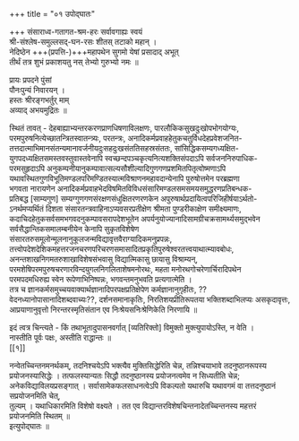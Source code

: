 +++
title = "०१ उपोद्घातः"

+++
संसाराध्व-गतागत-श्रम-हरः सर्वावगाह्यः स्वयं  
श्री-संश्लेष-समुल्लसद्-घन-रसः शीतस् तटाको महान् ।  
नेदिष्ठेन +++(प्रपत्ति-)+++महापथेन सुगमो येषां प्रसादाद् अभूत्  
तीर्थं तत्र शुभं प्रकाशयतु नस् तेभ्यो गुरुभ्यो नमः ॥  

प्रायः प्रपदने पुंसां  
पौनःपुन्यं निवारयन् ।  
हस्तः श्रीरङ्गभर्तुर् माम्  
अव्याद् अभयमुद्रितः ॥  

स्थितं तावत् - देहबाह्याभ्यन्तरकरणप्राणधिषणाविलक्षणः, पारलौकिकसुखदुःखोपभोगयोग्यः,  
परमपुरुषनित्येच्छातन्त्रितस्वातन्त्र्यः, परतन्त्रः, अनादिकर्मप्रवाहहेतुकचतुर्विधदेहप्रवेशजनित-  
तत्तदात्माभिमानसंतन्यमानावर्जनीयदुःसहदुःखसंततिसहस्रसंततः, सांसिद्धिकसम्यगध्यक्षित-  
युगपदध्यक्षितसमस्तवस्तुवास्तवेनापि स्वच्छन्दपञ्चकृत्यनित्यशक्तिसंपदाऽपि सर्वजननिरुपाधिक-  
परमसुहृदाऽपि अनुकम्पनीयानुकम्पावात्सल्यसौशील्यादिगुणगणप्रशमितपितृत्वोष्मणाऽपि  
यथावस्थितगुणविभूतिमण्डलपरिमण्डितस्यात्मविश्राणनमहावदान्येनापि पुरुषोत्तमेन परब्रह्मणा  
भगवता नारायणेन 
अनादिकर्मप्रवाहभेदविषमितविविधसंसारिमण्डलसमसमयसमुद्धरणप्रतिबन्धक-  
प्रतिबद्ध [साम्यगुण] सम्यग्गुणगणसंरक्षणसंधुक्षितरणरणकेन अपुरुषार्थप्रदायित्वपरिजिहीर्षयाऽर्थतो-  
ऽनर्थमप्यर्थितं दिशता संसारतन्त्रवाहिनाऽप्यवसरप्रतीक्षेण श्रीमता पुण्डरीकाक्षेण समीक्ष्यमाणः,  
कदाचिदहेतुकसर्वसमभगवदनुकम्पावसरापदेशभूतेन अपर्यनुयोज्यानादिसामग्रीचक्रसामर्थ्यसमुद्भवेन  
सर्वसैद्धान्तिकसमालम्बनीयेन केनापि सुकृतविशेषेण संसारतरुसमूलोन्मूलनानुकूलजन्मविद्यावृत्तवैराग्यादिकमनुप्रपन्नः, तत्त्वोपदेशदेशिकमहत्तरजनचरणपरिचरणसमासादितप्रकृतिपुरुषेश्वरतत्त्वयाथात्म्यावबोधः, अनन्तशाखनिगमतरुशाखाविशेषसंभवासु विद्यात्मिकासु छायासु विश्राम्यन्,  
परमशेषिपरमपुरुषचरणारविन्दयुगलनिगलिताशेषमनोरथः, महता मनोरथगोचरेणार्चिरादिपथेन  
परमपदमधिरुह्य स्वेन रूपेणाभिनिष्पन्नः, भगवन्तमनुभवति प्रत्यगात्मेति ।  
तत्र च ज्ञानकर्मसमुच्चयवाक्यार्थज्ञानादिपरपक्षप्रतिक्षेपेण कर्मज्ञानानुगृहीतः, ??वेदनध्यानोपासानादिशब्दवाच्यः??, दर्शनसमानाकृतिः, निरतिशयप्रीतिरूपतया भक्तिशब्दाभिलप्यः असकृदावृत्तः,  
आप्रयाणानुवृत्तो निरन्तरस्मृतिसंतान एव निःश्रेयसनिःश्रेणिकेति निरणायि ॥  

इदं त्वत्र चिन्त्यते - किं तथाभूतादुपासनवर्गात् [व्यतिरिक्तो] विमुक्तो मुक्त्युपायोऽस्ति, न वेति ।  
नास्तीति पूर्वः पक्षः, अस्तीति राद्धान्तः ॥  
[[१]]

नन्वेतच्चिन्तनमनर्थकम्, तदनिश्चयेऽपि भक्त्यैव मुक्तिसिद्धेरिति चेन्न, तन्निश्चयाभावे तदनुष्ठानरूपस्य प्रयोजनस्यासिद्धेः । तत्फलस्यान्यतः सिद्धौ तदनुष्ठानस्य प्रयोजनत्वमेव न सिध्यतीति चेन्न;  
अनेकविद्याविलयप्रसङ्गात् ।
सर्वासामेकफलसाधनत्वेऽपि विकल्पतो यथारुचि यथावगमं वा तत्तदनुष्ठानं सप्रयोजनमिति चेत्,  
तुल्यम् । यथाधिकारमिति विशेषो वक्ष्यते । तत एव विद्यान्तरविशेषचिन्तनादेतच्चिन्तनस्य महत्तरं  
प्रयोजनमिति स्थितम् ॥  
इत्युपोद्घातः ॥

